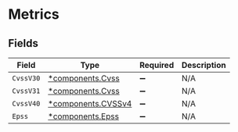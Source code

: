 # Metrics


## Fields

| Field                                                   | Type                                                    | Required                                                | Description                                             |
| ------------------------------------------------------- | ------------------------------------------------------- | ------------------------------------------------------- | ------------------------------------------------------- |
| `CvssV30`                                               | [*components.Cvss](../../models/components/cvss.md)     | :heavy_minus_sign:                                      | N/A                                                     |
| `CvssV31`                                               | [*components.Cvss](../../models/components/cvss.md)     | :heavy_minus_sign:                                      | N/A                                                     |
| `CvssV40`                                               | [*components.CVSSv4](../../models/components/cvssv4.md) | :heavy_minus_sign:                                      | N/A                                                     |
| `Epss`                                                  | [*components.Epss](../../models/components/epss.md)     | :heavy_minus_sign:                                      | N/A                                                     |